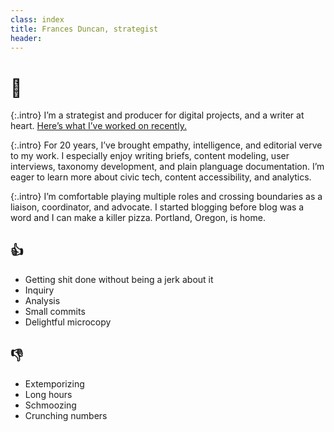 ```yaml
---
class: index
title: Frances Duncan, strategist
header: 
---
```


# 👋

{:.intro}
I’m a strategist and producer for digital projects, and a writer at heart. [Here’s what I’ve worked on recently.](projects)

{:.intro}
For 20 years, I’ve brought empathy, intelligence, and editorial verve to my work. I especially enjoy writing briefs, content modeling, user interviews, taxonomy development, and plain planguage documentation. I’m eager to learn more about civic tech, content accessibility, and analytics.

{:.intro}
I’m comfortable playing multiple roles and crossing boundaries as a liaison, coordinator, and advocate. I started blogging before blog was a word and I can make a killer pizza. Portland, Oregon, is home.



## 👍
- Getting shit done without being a jerk about it
- Inquiry
- Analysis
- Small commits
- Delightful microcopy

## 👎
- Extemporizing
- Long hours
- Schmoozing
- Crunching numbers
